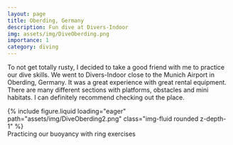 ```yaml
---
layout: page
title: Oberding, Germany
description: Fun dive at Divers-Indoor
img: assets/img/DiveOberding.png
importance: 1
category: diving
---
```


To not get totally rusty, I decided to take a good friend with me to practice our dive skills. We went to Divers-Indoor close to the Munich Airport in Oberding, Germany. It was a great experience with great rental equipment. There are many different sections with platforms, obstacles and mini habitats. I can definitely recommend checking out the place.

<div class="row mt-3">
    <div class="col-sm mt-3 mt-md-0">
        {% include figure.liquid loading="eager" path="assets/img/DiveOberding2.png" class="img-fluid rounded z-depth-1" %}
    </div>
</div>
<div class="caption">
    Practicing our buoyancy with ring exercises
</div>

